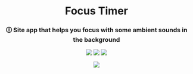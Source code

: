 <h1 align="center">
	Focus Timer
</h1>

<h3 align="center">
	🕕 Site app that helps you focus with some ambient sounds in the background
</h3>

<p align="center">
	<img src="https://img.shields.io/github/repo-size/LucasSPaiva/focus-timer?color=green"/>
	<img src="https://img.shields.io/github/last-commit/LucasSPaiva/focus-timer?color=green"/>
	<img src="https://img.shields.io/github/issues-raw/LucasSPaiva/focus-timer?color=green"/>
</p>
<p align="center">
	<a href="https://focus-timer-two.vercel.app/"><img src="https://user-images.githubusercontent.com/65200790/172449108-bf5bc102-0782-4407-b42e-478a7bfe320d.gif">
	</a>
</p>

